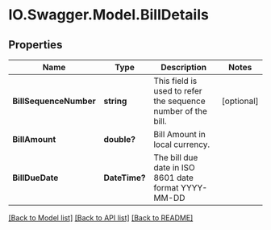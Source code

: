 # IO.Swagger.Model.BillDetails
## Properties

Name | Type | Description | Notes
------------ | ------------- | ------------- | -------------
**BillSequenceNumber** | **string** | This field is used to refer the sequence number of the bill. | [optional] 
**BillAmount** | **double?** | Bill Amount in local currency. | 
**BillDueDate** | **DateTime?** | The bill due date in ISO 8601 date format YYYY-MM-DD | 

[[Back to Model list]](../README.md#documentation-for-models) [[Back to API list]](../README.md#documentation-for-api-endpoints) [[Back to README]](../README.md)

